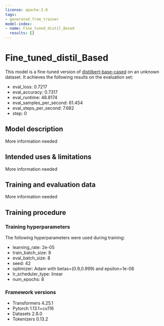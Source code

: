 ```yaml
---
license: apache-2.0
tags:
- generated_from_trainer
model-index:
- name: Fine_tuned_distil_Based
  results: []
---
```


<!-- This model card has been generated automatically according to the information the Trainer had access to. You
should probably proofread and complete it, then remove this comment. -->

# Fine_tuned_distil_Based

This model is a fine-tuned version of [distilbert-base-cased](https://huggingface.co/distilbert-base-cased) on an unknown dataset.
It achieves the following results on the evaluation set:
- eval_loss: 0.7217
- eval_accuracy: 0.7317
- eval_runtime: 48.8174
- eval_samples_per_second: 61.454
- eval_steps_per_second: 7.682
- step: 0

## Model description

More information needed

## Intended uses & limitations

More information needed

## Training and evaluation data

More information needed

## Training procedure

### Training hyperparameters

The following hyperparameters were used during training:
- learning_rate: 2e-05
- train_batch_size: 8
- eval_batch_size: 8
- seed: 42
- optimizer: Adam with betas=(0.9,0.999) and epsilon=1e-08
- lr_scheduler_type: linear
- num_epochs: 8

### Framework versions

- Transformers 4.25.1
- Pytorch 1.13.1+cu116
- Datasets 2.8.0
- Tokenizers 0.13.2
